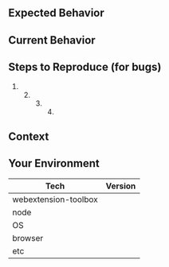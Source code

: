 <!--
    Thank you very much for contributing to webextension-toolbox by creating an issue! ❤️
    To avoid duplicate issues we ask you to check off the following list
-->

## Expected Behavior

<!--- If you're describing a bug, tell us what should happen -->
<!--- If you're suggesting a change/improvement, tell us how it should work -->

## Current Behavior

<!--- If describing a bug, tell us what happens instead of the expected behavior -->
<!--- If suggesting a change/improvement, explain the difference from current behavior -->

## Steps to Reproduce (for bugs)

<!--- Provide a link to a live example, or an unambiguous set of steps to -->
<!--- reproduce this bug. Include code to reproduce, if relevant -->

1. 2. 3. 4.

## Context

<!--- How has this issue affected you? What are you trying to accomplish? -->
<!--- Providing context helps us come up with a solution that is most useful in the real world -->

## Your Environment

<!--- Include as many relevant details about the environment you experienced the bug in -->

| Tech                 | Version |
| -------------------- | ------- |
| webextension-toolbox |         |
| node                 |         |
| OS                   |         |
| browser              |         |
| etc                  |         |
